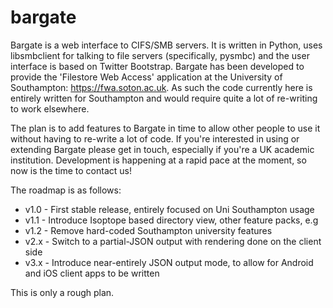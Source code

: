 bargate
=======

Bargate is a web interface to CIFS/SMB servers. It is written in Python, uses libsmbclient for talking to file servers (specifically, pysmbc) and the user interface is based on Twitter Bootstrap. Bargate has been developed to provide the 'Filestore Web Access' application at the University of Southampton: https://fwa.soton.ac.uk. As such the code currently here is entirely written for Southampton and would require quite a lot of re-writing to work elsewhere.

The plan is to add features to Bargate in time to allow other people to use it without having to re-write a lot of code. If you're interested in using or extending Bargate please get in touch, especially if you're a UK academic institution. Development is happening at a rapid pace at the moment, so now is the time to contact us!

The roadmap is as follows:

* v1.0 - First stable release, entirely focused on Uni Southampton usage
* v1.1 - Introduce Isoptope based directory view, other feature packs, e.g
* v1.2 - Remove hard-coded Southampton university features
* v2.x - Switch to a partial-JSON output with rendering done on the client side
* v3.x - Introduce near-entirely JSON output mode, to allow for Android and iOS client apps to be written

This is only a rough plan.
